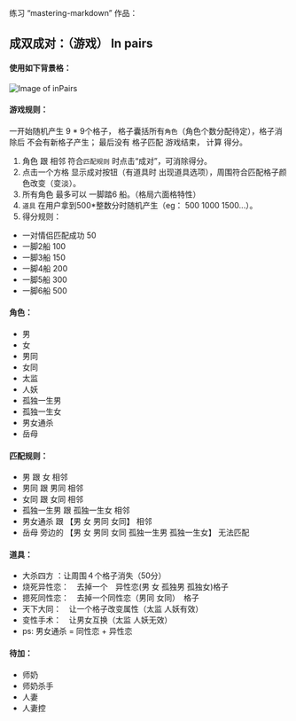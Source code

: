练习 “mastering-markdown” 作品：

## 成双成对：（游戏）  In pairs
#### 使用如下背景格：
![Image of inPairs](http://e.hiphotos.bdimg.com/wisegame/pic/item/3043fbf2b21193135ca2de8666380cd791238d27.jpg)


#### 游戏规则： 
一开始随机产生 9 * 9个格子， 格子囊括所有`角色`（角色个数分配待定），格子消除后 不会有新格子产生；
最后没有 格子匹配  游戏结束， 计算 得分。
  
1. 角色 跟 相邻 符合`匹配规则` 时点击“成对”，可消除得分。
2. 点击一个方格 显示成对按钮（有道具时 出现道具选项），周围符合匹配格子颜色改变（变淡）。
3. 所有角色 最多可以 一脚踏6 船。（格局六面格特性）
4. `道具` 在用户拿到500*整数分时随机产生（eg： 500 1000 1500...）。
5. 得分规则：
- 一对情侣匹配成功 50
- 一脚2船 100
- 一脚3船 150
- 一脚4船 200
- 一脚5船 300
- 一脚6船 500

#### 角色：
* 男
* 女
* 男同
* 女同
* 太监
* 人妖
* 孤独一生男
* 孤独一生女
* 男女通杀
* 岳母

#### 匹配规则：
* 男 跟 女 相邻
* 男同 跟 男同 相邻
* 女同 跟 女同 相邻
* 孤独一生男 跟 孤独一生女 相邻
* 男女通杀 跟 【男 女 男同 女同】 相邻
* 岳母 旁边的 【男 女 男同 女同 孤独一生男 孤独一生女】 无法匹配


#### 道具：
* 大杀四方 ：让周围４个格子消失（50分）
* 烧死异性恋：　去掉一个　异性恋(男 女 孤独男 孤独女)格子
* 摁死同性恋：　去掉一个同性恋（男同 女同）　格子
* 天下大同：　让一个格子改变属性（太监 人妖有效）
* 变性手术：　让男女互换（太监 人妖无效）
* ps: 男女通杀 = 同性恋 + 异性恋

#### 待加：
* 师奶
* 师奶杀手
* 人妻
* 人妻控


